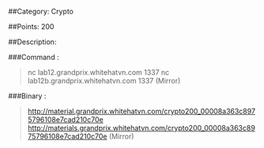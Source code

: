 ##Category: Crypto

##Points: 200

##Description:

###Command	: 
> nc lab12.grandprix.whitehatvn.com 1337
> nc lab12b.grandprix.whitehatvn.com 1337 (Mirror)

###Binary	: 
> http://material.grandprix.whitehatvn.com/crypto200_00008a363c8975796108e7cad210c70e
> http://materials.grandprix.whitehatvn.com/crypto200_00008a363c8975796108e7cad210c70e (Mirror)
